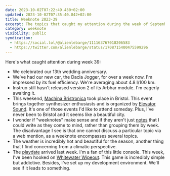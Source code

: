 ```yaml
---
date: 2023-10-02T07:22:49.430+02:00
updated: 2023-10-02T07:35:40.842+02:00
title: Weeknote 2023-39
excerpt: The topics that caught my attention during the week of September 25 to October 1, 2023.
category: weeknote
visibility: public
syndication:
  - https://social.lol/@alienlebarge/111163767018206583
  - https://twitter.com/alienlebarge/status/1708715400475599296
---
```


Here's what caught attention during week 39:

- We celebrated our 13th wedding anniversary.
- We've had our new car, the Dacia Jogger, for over a week now. I'm impressed by its fuel efficiency. We're averaging about 4.8 l/100 km.
- Instruo still hasn't released version 2 of its Arbhar module. I'm eagerly awaiting it.
- This weekend, [Machina Bristronica](https://machinabris.wpengine.com/) took place in Bristol. This event brings together synthesizer enthusiasts and is organized by [Elevator Sound](https://www.elevatorsound.com/). It's one of those events I'd like to attend someday. Plus, I've never been to Bristol and it seems like a beautiful city.
- I wonder if "weeknotes" make sense and if they aren't just [notes](/notes/) that I could write as they come to mind, rather than grouping them by week. The disadvantage I see is that one cannot discuss a particular topic via a web mention, as a weeknote encompasses several topics.
- The weather is incredibly hot and beautiful for the season, another thing that I find concerning from a climatic perspective.
- The [playdate](https://play.date) arrived last week. I'm a fan of this little console. This week, I've been hooked on [Whitewater Wipeout](https://play.date/games/whitewater-wipeout/). This game is incredibly simple but addictive. Besides, I've set up my development environment. We'll see if it leads to something.
